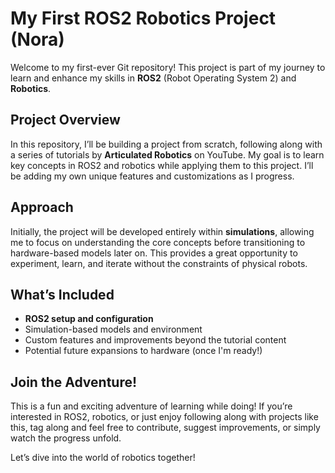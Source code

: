 # My First ROS2 Robotics Project (Nora)

Welcome to my first-ever Git repository! This project is part of my journey to learn and enhance my skills in **ROS2** (Robot Operating System 2) and **Robotics**.

## Project Overview

In this repository, I’ll be building a project from scratch, following along with a series of tutorials by **Articulated Robotics** on YouTube. My goal is to learn key concepts in ROS2 and robotics while applying them to this project. I’ll be adding my own unique features and customizations as I progress.

## Approach

Initially, the project will be developed entirely within **simulations**, allowing me to focus on understanding the core concepts before transitioning to hardware-based models later on. This provides a great opportunity to experiment, learn, and iterate without the constraints of physical robots.

## What’s Included

- **ROS2 setup and configuration**
- Simulation-based models and environment
- Custom features and improvements beyond the tutorial content
- Potential future expansions to hardware (once I'm ready!)

## Join the Adventure!

This is a fun and exciting adventure of learning while doing! If you’re interested in ROS2, robotics, or just enjoy following along with projects like this, tag along and feel free to contribute, suggest improvements, or simply watch the progress unfold.

Let’s dive into the world of robotics together!
